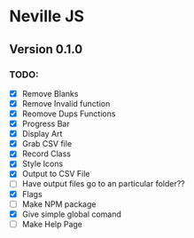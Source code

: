 # Neville JS

## Version 0.1.0


### TODO:

 - [x] Remove Blanks
 - [x] Remove Invalid function
 - [x] Reomove Dups Functions
 - [x] Progress Bar
 - [x] Display Art
 - [x] Grab CSV file
 - [x] Record Class
 - [x] Style Icons
 - [x] Output to CSV File
 - [ ] Have output files go to an particular folder??
 - [x] Flags
 - [ ] Make NPM package
 - [x] Give simple global comand
 - [ ] Make Help Page